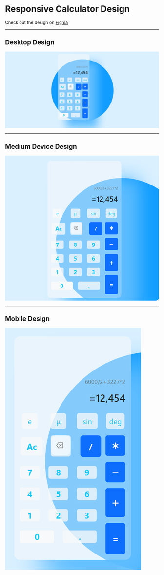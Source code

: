 # Responsive Calculator Design

Check out the design on [Figma](https://www.figma.com/design/STnZzEbwz0j2MsOvZFsGqY/Calculator-App-Ui-Design-Download-Free-(Community)?m=auto&t=bp3drjlEvBwyqkRd-6)

---

## Desktop Design  
![Desktop Calculator Design](img/DEMO.jpeg)

---

## Medium Device Design  
![Medium Device Calculator Design](img/medium.png)

---

## Mobile Design  
![Mobile Calculator Design](img/mobile.png)
